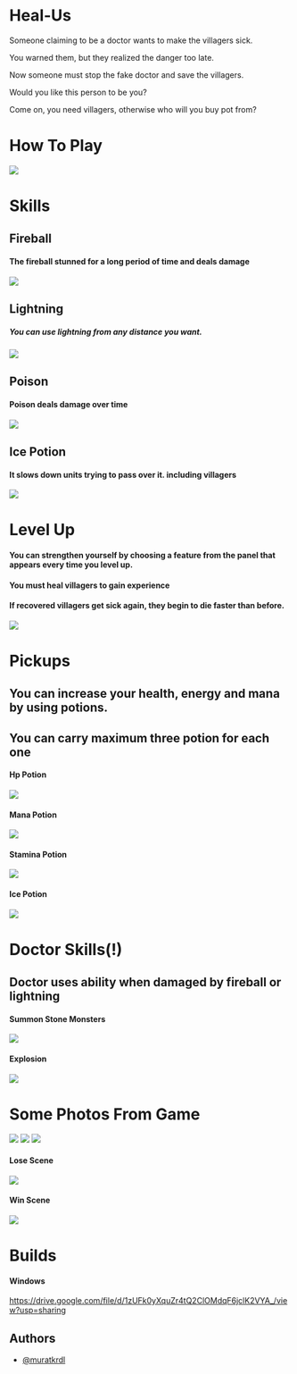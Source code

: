 # Heal-Us

Someone claiming to be a doctor wants to make the villagers sick. 

You warned them, but they realized the danger too late. 

Now someone must stop the fake doctor and save the villagers.

Would you like this person to be you?

Come on, you need villagers, otherwise who will you buy pot from?


# How To Play

<img src="https://github.com/muratkrdl/Heal-Us/blob/main/Pictures%20and%20Gifs/Photos/Keyboard.png" width="auto">


# Skills

## Fireball

#### The fireball stunned for a long period of time and deals damage

<img src="https://github.com/muratkrdl/Heal-Us/blob/main/Pictures%20and%20Gifs/Gifs/Fireball.gif" width="auto">

## Lightning 

##### You can use lightning from any distance you want.

<img src="https://github.com/muratkrdl/Heal-Us/blob/main/Pictures%20and%20Gifs/Gifs/Lightning.gif" width="auto">

## Poison 
 
#### Poison deals damage over time

<img src="https://github.com/muratkrdl/Heal-Us/blob/main/Pictures%20and%20Gifs/Gifs/Poison.gif" width="auto">

## Ice Potion

#### It slows down units trying to pass over it. including villagers

<img src="https://github.com/muratkrdl/Heal-Us/blob/main/Pictures%20and%20Gifs/Gifs/Ice%20Poison.gif" width="auto">


# Level Up

#### You can strengthen yourself by choosing a feature from the panel that appears every time you level up.

#### You must heal villagers to gain experience

#### If recovered villagers get sick again, they begin to die faster than before.

<img src="https://github.com/muratkrdl/Heal-Us/blob/main/Pictures%20and%20Gifs/Gifs/Level%20Up.gif" width="auto">


# Pickups

## You can increase your health, energy and mana by using potions.

## You can carry maximum three potion for each one

#### Hp Potion

<img src="https://github.com/muratkrdl/Heal-Us/blob/main/Pictures%20and%20Gifs/Photos/HP%20potion.png" width="auto">

#### Mana Potion

<img src="https://github.com/muratkrdl/Heal-Us/blob/main/Pictures%20and%20Gifs/Photos/Mana%20potion.png" width="auto">

#### Stamina Potion

<img src="https://github.com/muratkrdl/Heal-Us/blob/main/Pictures%20and%20Gifs/Photos/Stamina%20potion.png" width="auto">

#### Ice Potion

<img src="https://github.com/muratkrdl/Heal-Us/blob/main/Pictures%20and%20Gifs/Photos/Ice%20potion.png" width="auto">


# Doctor Skills(!)

## Doctor uses ability when damaged by fireball or lightning

#### Summon Stone Monsters

<img src="https://github.com/muratkrdl/Heal-Us/blob/main/Pictures%20and%20Gifs/Gifs/Summon%20Stone%20Monster.gif" width="auto">

#### Explosion

<img src="https://github.com/muratkrdl/Heal-Us/blob/main/Pictures%20and%20Gifs/Gifs/Explosion.gif" width="auto">


# Some Photos From Game

<img src="https://github.com/muratkrdl/Heal-Us/blob/main/Pictures%20and%20Gifs/Photos/Picture1.png" width="auto">

<img src="https://github.com/muratkrdl/Heal-Us/blob/main/Pictures%20and%20Gifs/Photos/Picture2.png" width="auto">

<img src="https://github.com/muratkrdl/Heal-Us/blob/main/Pictures%20and%20Gifs/Photos/Picture3.png" width="auto">


#### Lose Scene

<img src="https://github.com/muratkrdl/Heal-Us/blob/main/Pictures%20and%20Gifs/Gifs/Lose.gif" width="auto">

#### Win Scene

<img src="https://github.com/muratkrdl/Heal-Us/blob/main/Pictures%20and%20Gifs/Gifs/Win-Scene.gif" width="auto">


# Builds

#### Windows

https://drive.google.com/file/d/1zUFk0yXquZr4tQ2ClOMdqF6jclK2VYA_/view?usp=sharing


## Authors

- [@muratkrdl](https://github.com/muratkrdl)


